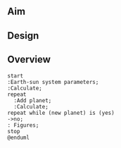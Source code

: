 ## Aim

## Design



## Overview

```plantuml
start
:Earth-sun system parameters;
:Calculate;
repeat
  :Add planet;
  :Calculate;
repeat while (new planet) is (yes)
->no;
: Figures;
stop
@enduml
```
